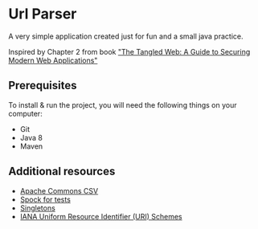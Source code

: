 # Url Parser
A very simple application created just for fun and a small java practice.

Inspired by Chapter 2 from book ["The Tangled Web: A Guide to Securing Modern Web 
Applications"](https://www.amazon.com/Tangled-Web-Securing-Modern-Applications/dp/1593273886) 

## Prerequisites

To install & run the project, you will need the following things on your computer:

- Git
- Java 8
- Maven

## Additional resources
- [Apache Commons CSV](http://commons.apache.org/proper/commons-csv/)
- [Spock for tests](http://spockframework.org/)
- [Singletons](http://www.journaldev.com/1377/java-singleton-design-pattern-best-practices-examples)
- [IANA Uniform Resource Identifier (URI) Schemes](http://www.iana.org/assignments/uri-schemes/uri-schemes.xhtml)

 